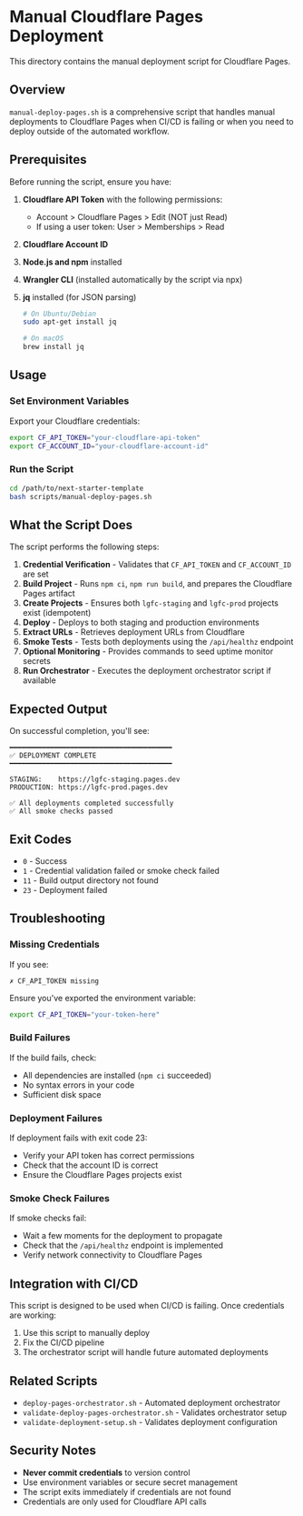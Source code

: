 # Manual Cloudflare Pages Deployment

This directory contains the manual deployment script for Cloudflare Pages.

## Overview

`manual-deploy-pages.sh` is a comprehensive script that handles manual deployments to Cloudflare Pages when CI/CD is failing or when you need to deploy outside of the automated workflow.

## Prerequisites

Before running the script, ensure you have:

1. **Cloudflare API Token** with the following permissions:
   - Account > Cloudflare Pages > Edit (NOT just Read)
   - If using a user token: User > Memberships > Read

2. **Cloudflare Account ID**

3. **Node.js and npm** installed

4. **Wrangler CLI** (installed automatically by the script via npx)

5. **jq** installed (for JSON parsing)
   ```bash
   # On Ubuntu/Debian
   sudo apt-get install jq
   
   # On macOS
   brew install jq
   ```

## Usage

### Set Environment Variables

Export your Cloudflare credentials:

```bash
export CF_API_TOKEN="your-cloudflare-api-token"
export CF_ACCOUNT_ID="your-cloudflare-account-id"
```

### Run the Script

```bash
cd /path/to/next-starter-template
bash scripts/manual-deploy-pages.sh
```

## What the Script Does

The script performs the following steps:

1. **Credential Verification** - Validates that `CF_API_TOKEN` and `CF_ACCOUNT_ID` are set
2. **Build Project** - Runs `npm ci`, `npm run build`, and prepares the Cloudflare Pages artifact
3. **Create Projects** - Ensures both `lgfc-staging` and `lgfc-prod` projects exist (idempotent)
4. **Deploy** - Deploys to both staging and production environments
5. **Extract URLs** - Retrieves deployment URLs from Cloudflare
6. **Smoke Tests** - Tests both deployments using the `/api/healthz` endpoint
7. **Optional Monitoring** - Provides commands to seed uptime monitor secrets
8. **Run Orchestrator** - Executes the deployment orchestrator script if available

## Expected Output

On successful completion, you'll see:

```
━━━━━━━━━━━━━━━━━━━━━━━━━━━━━━━━━━━━━━━━
✅ DEPLOYMENT COMPLETE
━━━━━━━━━━━━━━━━━━━━━━━━━━━━━━━━━━━━━━━━

STAGING:    https://lgfc-staging.pages.dev
PRODUCTION: https://lgfc-prod.pages.dev

✅ All deployments completed successfully
✅ All smoke checks passed
```

## Exit Codes

- `0` - Success
- `1` - Credential validation failed or smoke check failed
- `11` - Build output directory not found
- `23` - Deployment failed

## Troubleshooting

### Missing Credentials

If you see:
```
✗ CF_API_TOKEN missing
```

Ensure you've exported the environment variable:
```bash
export CF_API_TOKEN="your-token-here"
```

### Build Failures

If the build fails, check:
- All dependencies are installed (`npm ci` succeeded)
- No syntax errors in your code
- Sufficient disk space

### Deployment Failures

If deployment fails with exit code 23:
- Verify your API token has correct permissions
- Check that the account ID is correct
- Ensure the Cloudflare Pages projects exist

### Smoke Check Failures

If smoke checks fail:
- Wait a few moments for the deployment to propagate
- Check that the `/api/healthz` endpoint is implemented
- Verify network connectivity to Cloudflare Pages

## Integration with CI/CD

This script is designed to be used when CI/CD is failing. Once credentials are working:

1. Use this script to manually deploy
2. Fix the CI/CD pipeline
3. The orchestrator script will handle future automated deployments

## Related Scripts

- `deploy-pages-orchestrator.sh` - Automated deployment orchestrator
- `validate-deploy-pages-orchestrator.sh` - Validates orchestrator setup
- `validate-deployment-setup.sh` - Validates deployment configuration

## Security Notes

- **Never commit credentials** to version control
- Use environment variables or secure secret management
- The script exits immediately if credentials are not found
- Credentials are only used for Cloudflare API calls
